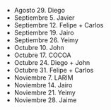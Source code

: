 * Agosto 29. Diego
* Septiembre 5. Javier
* Septiembre 12. Felipe + Carlos
* Septiembre 19. Jairo
* Septiembre 26. Yeimy
* Octubre 10. John
* Octubre 17. COCOA
* Octubre 24. Diego + John
* Octubre 31. Felipe + Carlos
* Noviembre 7. LARIM
* Noviembre 14. Jairo
* Noviembre 21. Yeimy
* Noviembre 28. Jaime
